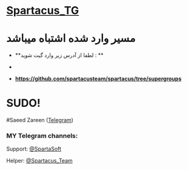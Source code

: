 # [Spartacus_TG](https://telegram.me/Spartacus_TG)


# مسیر وارد شده اشتباه میباشد

* **لطفا از آدرس زیر وارد گیت شوید : **
* 

* **https://github.com/spartacusteam/spartacus/tree/supergroups**

# SUDO!

#Saeed Zareen  ([Telegram](https://telegram.me/ir_telegram_developer))

### MY Telegram channels:

Support: [@SpartaSoft](https://telegram.me/spartasoft)

Helper: [@Spartacus_Team](https://telegram.me/spartacus_team)
